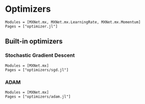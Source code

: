 # Optimizers

```@autodocs
Modules = [MXNet.mx, MXNet.mx.LearningRate, MXNet.mx.Momentum]
Pages = ["optimizer.jl"]
```

## Built-in optimizers

### Stochastic Gradient Descent
```@autodocs
Modules = [MXNet.mx]
Pages = ["optimizers/sgd.jl"]
```

### ADAM
```@autodocs
Modules = [MXNet.mx]
Pages = ["optimizers/adam.jl"]
```

